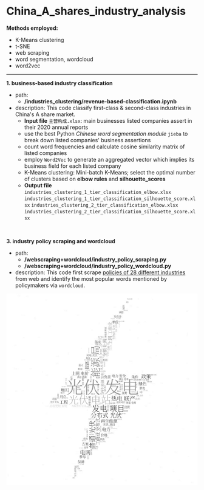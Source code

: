 # China_A_shares_industry_analysis
**Methods employed:**
- K-Means clustering
- t-SNE
- web scraping
- word segmentation, wordcloud
- word2vec
---

**1. business-based industry classification**
- path: 
  - **/industries_clustering/revenue-based-classification.ipynb**
- description: This code classify first-class & second-class industries in China's A share market.
  - **Input file** `主营构成.xlsx`: main businesses listed companies assert in their 2020 annual reports
  - use the best Python *Chinese word segmentation module* `jieba` to break down listed companies' business assertions
  - count word frequencies and calculate cosine similarity matrix of listed companies
  - employ `Word2Vec` to generate an aggregated vector which implies its business field for each listed company
  - K-Means clustering: Mini-batch K-Means; select the optimal number of clusters based on **elbow rules** and **silhouette_scores**
  - **Output file** `industries_clustering_1_tier_classification_elbow.xlsx` `industries_clustering_1_tier_classification_silhouette_score.xlsx` `industries_clustering_2_tier_classification_elbow.xlsx` `industries_clustering_2_tier_classification_silhouette_score.xlsx`

<br>

**3. industry policy scraping and wordcloud**
- path: 
  - **/webscraping+wordcloud/industry_policy_scraping.py**
  - **/webscraping+wordcloud/industry_policy_wordcloud.py**
- description: This code first scrape <a href='http://zhengce.chinabaogao.com/'>policies of 28 different industries</a> from web and identify the most popular words mentioned by policymakers via `wordcloud`. 


![sample wordcloud](/webscraping+wordcloud/imgs/wc/电力.jpg)
